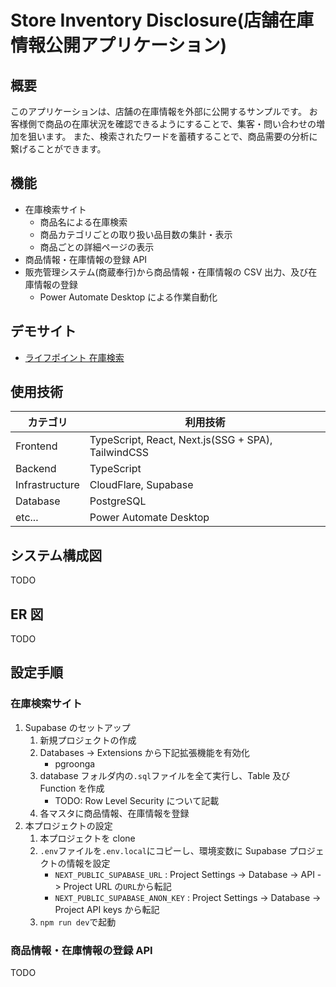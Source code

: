 # Store Inventory Disclosure(店舗在庫情報公開アプリケーション)

## 概要

このアプリケーションは、店舗の在庫情報を外部に公開するサンプルです。
お客様側で商品の在庫状況を確認できるようにすることで、集客・問い合わせの増加を狙います。
また、検索されたワードを蓄積することで、商品需要の分析に繋げることができます。

## 機能

- 在庫検索サイト
  - 商品名による在庫検索
  - 商品カテゴリごとの取り扱い品目数の集計・表示
  - 商品ごとの詳細ページの表示
- 商品情報・在庫情報の登録 API
- 販売管理システム(商蔵奉行)から商品情報・在庫情報の CSV 出力、及び在庫情報の登録
  - Power Automate Desktop による作業自動化

## デモサイト

- [ライフポイント 在庫検索](https://store-inventory-disclosure-poc.pages.dev/)

## 使用技術

| カテゴリ       | 利用技術                                           |
| -------------- | -------------------------------------------------- |
| Frontend       | TypeScript, React, Next.js(SSG + SPA), TailwindCSS |
| Backend        | TypeScript                                         |
| Infrastructure | CloudFlare, Supabase                               |
| Database       | PostgreSQL                                         |
| etc...         | Power Automate Desktop                             |

## システム構成図

TODO

## ER 図

TODO

## 設定手順

### 在庫検索サイト

1. Supabase のセットアップ
   1. 新規プロジェクトの作成
   2. Databases -> Extensions から下記拡張機能を有効化
      - pgroonga
   3. database フォルダ内の`.sql`ファイルを全て実行し、Table 及び Function を作成
      - TODO: Row Level Security について記載
   4. 各マスタに商品情報、在庫情報を登録
2. 本プロジェクトの設定
   1. 本プロジェクトを clone
   2. `.env`ファイルを`.env.local`にコピーし、環境変数に Supabase プロジェクトの情報を設定
      - `NEXT_PUBLIC_SUPABASE_URL` : Project Settings -> Database -> API -> Project URL の`URL`から転記
      - `NEXT_PUBLIC_SUPABASE_ANON_KEY` : Project Settings -> Database -> Project API keys から転記
   3. `npm run dev`で起動

### 商品情報・在庫情報の登録 API

TODO
